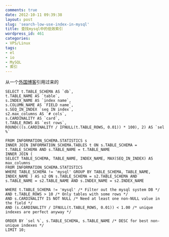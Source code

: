 ```yaml
---
comments: true
date: 2012-10-11 09:39:38
layout: post
slug: 'search-low-use-index-in-mysql'
title: 查找mysql中的低效索引
wordpress_id: 461
categories:
- VPS/Linux
tags:
- el
- io
- MySQL
- 索引
---
```


从一个[外国博客](http://parand.com/say/index.php/2009/09/01/finding-and-fixing-slow-mysql-queries/)引用过来的



    
    
    SELECT t.TABLE_SCHEMA AS `db`,
    t.TABLE_NAME AS `table`,
    s.INDEX_NAME AS `index name`,
    s.COLUMN_NAME AS `FIELD name`,
    s.SEQ_IN_INDEX `seq IN index`,
    s2.max_columns AS `# cols`,
    s.CARDINALITY AS `card`,
    t.TABLE_ROWS AS `est rows`,
    ROUND(((s.CARDINALITY / IFNULL(t.TABLE_ROWS, 0.01)) * 100), 2) AS `sel %`
    
    FROM INFORMATION_SCHEMA.STATISTICS s
    INNER JOIN INFORMATION_SCHEMA.TABLES t ON s.TABLE_SCHEMA = t.TABLE_SCHEMA AND s.TABLE_NAME = t.TABLE_NAME
    INNER JOIN (
    SELECT TABLE_SCHEMA, TABLE_NAME, INDEX_NAME, MAX(SEQ_IN_INDEX) AS max_columns
    FROM INFORMATION_SCHEMA.STATISTICS
    WHERE TABLE_SCHEMA != 'mysql' GROUP BY TABLE_SCHEMA, TABLE_NAME, INDEX_NAME ) AS s2 ON s.TABLE_SCHEMA = s2.TABLE_SCHEMA AND s.TABLE_NAME = s2.TABLE_NAME AND s.INDEX_NAME = s2.INDEX_NAME
    
    WHERE t.TABLE_SCHEMA != 'mysql' /* Filter out the mysql system DB */
    AND t.TABLE_ROWS > 10 /* Only tables with some rows */
    AND s.CARDINALITY IS NOT NULL /* Need at least one non-NULL value in the field */
    AND (s.CARDINALITY / IFNULL(t.TABLE_ROWS, 0.01)) < 1.00 /* unique indexes are perfect anyway */
    
    ORDER BY `sel %`, s.TABLE_SCHEMA, s.TABLE_NAME /* DESC for best non-unique indexes */
    LIMIT 10;
    
